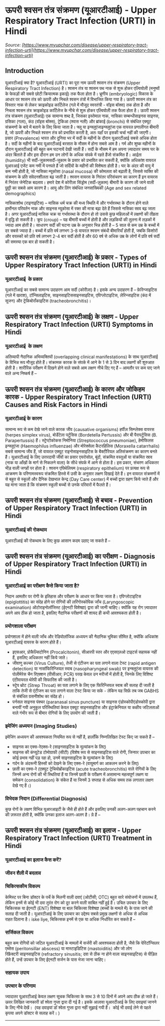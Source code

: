 # ऊपरी श्वसन तंत्र संक्रमण (यूआरटीआई) - Upper Respiratory Tract Infection (URTI) in Hindi
_Source: [https://www.myupchar.com/disease/upper-respiratory-tract-infection-urti](https://www.myupchar.com/disease/upper-respiratory-tract-infection-urti)_

## Introduction
यूआरटीआई क्या है?
यूआरटीआई (URTI) का पूरा नाम ऊपरी श्वसन तंत्र संक्रमण (Upper Respiratory Tract Infection) है। श्वसन तंत्र या श्वसन पथ नाक से शुरू होकर एल्वियोली (मनुष्यों के फेफड़ों की सबसे छोटी क्रियात्मक इकाई) तक फैला होता है।
भ्रूणीय (embryologic) विकास के आधार पर श्वसन तंत्र को ऊपरी और निचले श्वसन तंत्रों में विभाजित किया गया है।
ऊपरी श्वसन तंत्र का विस्तार नाक से लेकर क्राइकोइड कार्टिलेज (गले में मौजूद स्वरतंत्री - वॉइस बॉक्स) तक होता है और निचला श्वसन तंत्र क्राइकोइड कार्टिलेज के नीचे से शुरू होकर एल्वियोली तक फैला होता है।
ऊपरी श्वसन तंत्र संक्रमण (यूआरटीआई) एक सामान्य शब्द है, जिसका इस्तेमाल नाक, नासिका सम्बन्धीसाइनस साइनस, ग्रसिका (गला), कंठ (वॉइस बॉक्स), ट्रेकिआ (श्वास नली) और ब्रांकाई (bronchi) से संबंधित एक्यूट संक्रमणों के बारे में बताने के लिए किया जाता है।
फ्लू या इन्फ्लुएंजाइन्फ्लुएंजा एक वायरल प्रणालीगत बीमारी है, जो ऊपरी और निचले श्वसन तंत्र को प्रभावित करती है, अतः यहाँ पर इसकी चर्चा नहीं की जाएगी। 
प्रसार (Prevalence)
भारत और दुनिया भर में सर्दी के महीनों के दौरान यूआरटीआई सबसे अधिक होता है। सर्दी के महीनों के बाद यूआरटीआई बरसात के मौसम में होना सबसे आम है। गर्म और शुष्क महीनों के दौरान यूआरटीआई की बहुत कम घटनायें देखी जाती हैं। सर्दी के मौसम में हम अपना ज़्यादातर समय घर के अंदर बिताते हैं और इस दौरान हम उन लोगों के अधिक संपर्क में रहते हैंजो संक्रमित हैं। आर्द्रता (humidity) भी सर्दी-जुकामसर्दी-जुकाम के प्रसार को प्रभावित कर सकती है, क्योंकि अधिकांश वायरल यूआरआई एजेंट कम नमी में पनपते हैं जो सर्दियों के महीनों की विशेषता होती है। घर के अंदर की वायु में कम नमी होती है, जो नासिका म्यूकोसा (nasal mucosa) की कोमलता को बढ़ाती है, जिससे व्यक्ति की संक्रमण के प्रति संवेदनशीलता बढ़ जाती है।
श्वसन वायरस के निरंतर परिसंचरण का कारण हैं इन वायरस में निरंतर जेनेटिक बदलाव। हमारे देश में कोरीज़ा सिंड्रोम (सर्दी-ज़ुकाम) बीमारी के कारण ली जाने वाली छुट्टी का सबसे आम कारण है।
आयु और लिंग संबंधित जनसांख्यिकी (Age and sex related demographics)

नासिकाशोथ (राइनाइटिस) – मासिक धर्म चक्र की मध्य स्थिति में और गर्भावस्था के दौरान होने वाले हार्मोनल परिवर्तन नाक और साइनस म्यूकोसा में रक्त की मात्रा बढ़ा देते हैं जिससे नासिका स्राव बढ़ जाता है। अगर यूआरटीआई मासिक चक्र या गर्भावस्था के दौरान हो तो उससे कुछ महिलाओं में लक्षणों की तीव्रता में वृद्धि हो सकती है।
क्रूप (croup) – यह बीमारी बच्चों में होती है और लड़कियों की तुलना में लड़कों में ज्यादा आम होती है।
साधारण सर्दी की घटना उम्र के अनुसार भिन्न होती है – 5 साल से कम उम्र के बच्चों में दर सबसे ज्यादा है। बच्चों में प्रति वर्ष लगभग 3-8 वायरल श्वसन संबंधी बीमारियाँ होती हैं, जबकि किशोरों और वयस्कों को प्रति वर्ष लगभग 2-4 बार सर्दी होती है और 60 वर्ष से अधिक उम्र के लोगों में प्रति वर्ष सर्दी की समस्या एक बार हो सकती है।

## ऊपरी श्वसन तंत्र संक्रमण (यूआरटीआई) के प्रकार - Types of Upper Respiratory Tract Infection (URTI) in Hindi
### यूआरटीआई  के प्रकार
यूआरटीआई का सबसे सामान्य उदाहरण आम सर्दी (कोरीज़ा) है। इसके अन्य उदाहरण हैं – फ़ेरिन्जाइटिस (गले में खराश), टॉन्सिलाइटिस, साइनसाइटिससाइनसाइटिस, एपिग्लोटाइटिस, लेरिन्जाइटिस (कंठ में सूजन) और ट्रेकिबोराँकाइटिस (tracheobronchitis)।

## ऊपरी श्वसन तंत्र संक्रमण (यूआरटीआई) के लक्षण - Upper Respiratory Tract Infection (URTI) Symptoms in Hindi
### यूआरटीआई  के लक्षण
अतिव्यापी नैदानिक अभिव्यक्तियों (overlapping clinical manifestations) के साथ यूआरटीआई के विभिन्न रूप मौजूद होते हैं। संक्रामक कारक के संपर्क में आने के 1 से 3 दिन बाद लक्षणों की शुरुआत होती है।
शारीरिक परीक्षण में दिखने होने वाले सबसे आम लक्षण नीचे दिए गए हैं –
आमतौर पर कम पाए जाने वाले अन्य निष्कर्ष हैं –

## ऊपरी श्वसन तंत्र संक्रमण (यूआरटीआई) के कारण और जोकिहम कारक - Upper Respiratory Tract Infection (URTI) Causes and Risk Factors in Hindi
### यूआरटीआई के​ कारण
सामान्य रूप से कम देखे जाने वाले कारक जीव (causative organisms) हर्पीज़ सिम्प्लेक्स वायरस (herpes simplex virus), बोर्डेटेला पर्टुसिस (Bordetella Pertussis) और बी पैरापर्टुसिस (B. Parapertussis) हैं।
स्ट्रेप्टोकोकस निमोनिया (Streptococcus pneumoniae), हेमोफिलस इन्फ्लूएंजा (Haemophilus influenzae) और मोरेक्सेला कैटरहिलिस (Moraxella catarrhalis) सबसे सामान्य जीव हैं, जो वायरल एक्यूट राइनोसाइनसाइटिस के बैक्टीरियल अतिसंक्रमण का कारण बनते हैं।
यूआरटीआई के लिए उत्तरदायी जीवों का प्रसार एयरोसोल, बूंदों, संक्रमित वस्तुओं या संक्रमित स्राव (नाक या आँखों के मार्ग से निकलने वाला) के सीधे संपर्क में आने से होता है। इस प्रकार, संचरण अधिकतर भीड़ वाली जगहों पर होता है। श्वसन एपिथेलियम (respiratory epithelium) पर प्रत्यक्ष रूप से आक्रमण के परिणामस्वरूप संक्रमित हिस्से में उसी के अनुसार लक्षण दिखाई देते हैं।
इन वायरल संक्रमणों में से बहुत से स्कूलों और दैनिक देखभाल केन्द्र (Day Care center) में बच्चों द्वारा ग्रहण किये जाते हैं और यह माना जाता है कि संक्रमण स्कूली बच्चों से उनके परिवारों में फैलते हैं।

## ऊपरी श्वसन तंत्र संक्रमण (यूआरटीआई) से बचाव - Prevention of Upper Respiratory Tract Infection (URTI) in Hindi
### यूआरटीआई की रोकथाम
यूआरटीआई की रोकथाम के लिए कुछ आसान कदम उठाए जा सकते हैं –

## ऊपरी श्वसन तंत्र संक्रमण (यूआरटीआई) का परीक्षण - Diagnosis of Upper Respiratory Tract Infection (URTI) in Hindi
### यूआरटीआई का परीक्षण कैसे किया जाता है?
निदान आमतौर पर रोगी के इतिहास और परीक्षण के आधार पर किया जाता है।
एपिग्लोटाइटिस (epiglottitis) का संदेह होने पर रोगियों की लरिंगोस्कोपिक जाँच (Laryngoscopic examination) ऑटोराइनोलॉजिस्ट (ईएनटी विशेषज्ञ) द्वारा की जानी चाहिए।
क्योंकि यह रोग ज़्यादातर अपने आप ठीक हो जाता है, इसलिए नैदानिक परीक्षणों की शायद ही कभी आवश्यकता होती है।
### प्रयोगशाला परीक्षण
प्रयोगशाला में होने वाली जाँच और रेडियोलॉजिक अध्ययन की नैदानिक भूमिका सीमित है, क्योंकि अधिकांश यूआरटीआई वायरस के कारण होते हैं।
- इएसआर, प्रोकैल्सिटोनिन (Procalcitonin), सीआरपी स्तर और एएसएलओ टाइटर्स सहायक नहीं हैं, इसलिए अधिकतर नहीं किये जाते।
- जीवाणु कल्चर (Virus Culture), तेजी से एंटीजन का पता लगाने वाला टेस्ट (rapid antigen detection) या नासॉफिरिन्जियल स्वाब (nasopharyngeal swab) पर इन्फ्लूएंजा वायरस की पोलीमेरेस चैन रिएक्शन (पीसीआर; PCR) परख केवल उन मरीजों में होती है, जिनके लिए विशिष्ट एंटीवायरल थेरेपी की सिफारिश की जाती है।
- स्ट्रेप थ्रोट (Strep Throat) का पता लगाने के लिए एक फिरिन्जियल स्वाब की सलाह दी जाती है ताकि तेजी से एंटीजन का पता लगाने वाला टेस्ट किया जा सके - लेकिन यह सिर्फ़ तब जब GABHS से संबंधित ग्रसनीशोथ का संदेह हो।
- पर्नसल साइनस पंक्चर (paranasal sinus puncture) या साइनस एंडोस्कोपीएंडोस्कोपी द्वारा बनायीं गयी अनुकूल परिस्थितियां केवल एक्यूट साइनसाइटिस और इंट्राक्रेनियल या कक्षीय जटिलताओं वाले गंभीर रूप से बीमार रोगियों के लिए उपयोग की जाती हैं।
### इमेजिंग अध्ययन (Imaging Studies)
इमेजिंग अध्ययन की आवश्यकता नियमित रूप से नहीं है, हालाँकि निम्नलिखित टेस्ट किए जा सकते हैं –
- साइनस का एक्स-रेएक्स-रे (साइनसाइटिस के मूल्यांकन के लिए)
- साइनस की कंप्यूटेड टोमोग्राफी (सीटी) (विशेष रूप से साइनसाइटिस वाले रोगी, जिनपर उपचार का कोई प्रभाव नहीं पड़ रहा हो, उनमें साइनसाइटिस के मूल्यांकन के लिए)
- गर्दन के अंदरूनी हिस्सों को देखने के लिए एक्स-रे (वायुमार्ग का आकलन करने के लिए)
- छाती का एक्स-रे (एक्यूट ट्रेचियोब्रोंकाइटिस (acute tracheobronchitis) वाले रोगियों के लिए जिनमें अन्य रोगों की भी स्थितियां हैं या जिनमें छाती के परीक्षण में असामान्य महत्वपूर्ण लक्षण या समेकन (consolidation) के संकेत हैं या जिनमें 3 सप्ताह से अधिक समय तक लगातार लक्षण देखे गए हैं।)
### विभेदक निदान (Differential Diagnosis)
कुछ रोगों के लक्षण विभिन्न यूआरआइटी के जैसे ही होते हैं और इसलिए उनकी अलग-अलग पहचान करने की ज़रूरत होती है, क्योंकि उनका इलाज अलग-अलग है। य़े हैं –

## ऊपरी श्वसन तंत्र संक्रमण (यूआरटीआई) का इलाज - Upper Respiratory Tract Infection (URTI) Treatment in Hindi
### यूआरटीआई का इलाज कैस करें?
### जीवन शैली में बदलाव
### चिकित्सकीय विकल्प
केमिस्ट पर बिना डॉक्टर के पर्चे के मिलनी वाली दवाएं (ओटीसी; OTC) बहुत सारे संयोजनों में उपलब्ध हैं, लेकिन इनमें से कोई भी दवा तुरंत रोग को दूर करने वाली साबित नहीं हुई है।
उचित उपचार के लिए चिकित्सक या ईएनटी (ENT) विशेषज्ञ या बाल चिकित्सा विशेषज्ञ (बच्चों के मामले में) के पास जाने की सलाह दी जाती है।
यूआरटीआई के लिए उपचार का उद्देश्य सबसे प्रमुख लक्षणों से अधिक से अधिक राहत दिलाना है। iske liye, चिकित्सक इनमें से एक या अधिक निर्धारित कर सकते हैं –
### सर्जिकल विकल्प
बहुत कम रोगियों को जटिल यूआरटीआई के मामलों में सर्जरी की आवश्यकता होती है, जैसे कि पेरिटॉन्सिलर एब्सेस (peritonsillar abscess) या मास्टाइडिटिस (mastoiditis) और जो लोग रिफ्रैक्टरी साइनसाइटिस (refractory sinusitis; दवा से ठीक ना होने वाला साइनसाइटिस) से पीड़ित होते हैं, उन्हें उपचार के लिए ईएनटी सर्जन के पास भेजा जाना चाहिए।
### सहायक उपाय
### उपचार के परिणाम
ज्यादातर यूआरटीआई केवल लक्षण सूचक चिकित्सा के साथ 3 से 10 दिनों में अपने आप ठीक हो जाते हैं।
ऊपर लिखित जानकारी डॉ श्वेता गुप्ता द्वारा दी गई है।
इसके आलावा यूआरटीआई के लिए दवाइयां जानने के लिए नीचे देखें।  (यह दवाइयां डॉ श्वेता गुप्ता द्वारा नहीं सुझाई गयी हैं।  कोई भी दवाई लेने से पहले कृपया अपने डॉक्टर से सलाह करें। )
________________________


